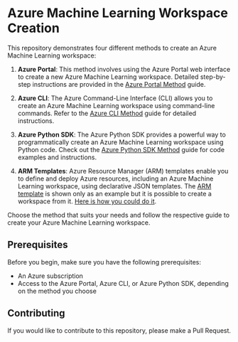 # Azure Machine Learning Workspace Creation

This repository demonstrates four different methods to create an Azure Machine Learning workspace:

1. **Azure Portal**: This method involves using the Azure Portal web interface to create a new Azure Machine Learning workspace. Detailed step-by-step instructions are provided in the [Azure Portal Method](./portal/instructions.md) guide.

2. **Azure CLI**: The Azure Command-Line Interface (CLI) allows you to create an Azure Machine Learning workspace using command-line commands. Refer to the [Azure CLI Method](./cli/instructions.md) guide for detailed instructions.

3. **Azure Python SDK**: The Azure Python SDK provides a powerful way to programmatically create an Azure Machine Learning workspace using Python code. Check out the [Azure Python SDK Method](./sdk/instructions.md) guide for code examples and instructions.

4. **ARM Templates**: Azure Resource Manager (ARM) templates enable you to define and deploy Azure resources, including an Azure Machine Learning workspace, using declarative JSON templates. The [ARM template](./arm/template.json) is shown only as an example but it is possible to create a workspace from it. [Here is how you could do it](https://learn.microsoft.com/azure/azure-resource-manager/templates/template-tutorial-create-first-template?tabs=azure-cli&WT.mc_id=MVP_340422#create-your-first-template).

Choose the method that suits your needs and follow the respective guide to create your Azure Machine Learning workspace.

## Prerequisites

Before you begin, make sure you have the following prerequisites:

- An Azure subscription
- Access to the Azure Portal, Azure CLI, or Azure Python SDK, depending on the method you choose

## Contributing

If you would like to contribute to this repository, please make a Pull Request.
